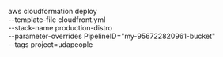 aws cloudformation deploy \
--template-file cloudfront.yml \
--stack-name production-distro \
--parameter-overrides PipelineID="my-956722820961-bucket" \
--tags project=udapeople

